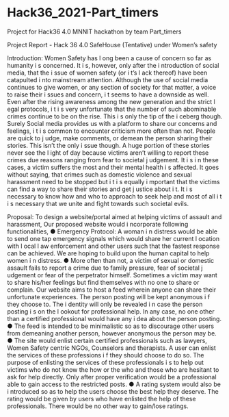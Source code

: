 # Hack36_2021-Part_timers
Project for Hack36 4.0 MNNIT hackathon by team Part_timers

Project Report - Hack 36 4.0
SafeHouse (Tentative) under Women’s safety

Introduction:
Women Safety has l ong been a cause of concern so far as humanity i s concerned. It i s,
however, only after the i ntroduction of social media, that the i ssue of women safety (or i t’s l ack
thereof) have been catapulted i nto mainstream attention. Although the use of social media
continues to give women, or any section of society for that matter, a voice to raise their i ssues
and concern, i t seems to have a downside as well. Even after the rising awareness among the
new generation and the strict l egal protocols, i t i s very unfortunate that the number of such
abominable crimes continue to be on the rise.
This i s only the tip of the i ceberg though. Surely Social media provides us with a platform to
share our concerns and feelings, i t i s common to encounter criticism more often than not.
People are quick to j udge, make comments, or demean the person sharing their stories. This
isn’t the only i ssue though. A huge portion of these stories never see the l ight of day because
victims aren’t willing to report these crimes due reasons ranging from fear to societal j udgement.
It i s i n these cases, a victim suffers the most and their mental health i s affected.
It goes without saying, that crimes such as domestic violence and sexual harassment need to
be stopped but i t i s equally i mportant that the victims can find a way to share their stories and
get j ustice about i t. It i s necessary to know how and who to approach to seek help and most of
all i t i s necessary that we unite and fight towards such societal evils.

Proposal:
To design a website/portal aimed at helping victims of assault and harassment, Our proposed
website would i ncorporate following functionalities,
● Emergency Protocol: A woman i n distress would be able to send one tap emergency
signals which would share her current l ocation with l ocal l aw enforcement and other
users such that the fastest response can be achieved. We are hoping to build upon the
human capital to help women i n distress.
● More often than not, a victim of sexual or domestic assault fails to report a crime due to
family pressure, fear of societal j udgement or fear of the perpetrator himself. Sometimes
a victim may want to share his/her feelings but find themselves with no one to share or
complain. Our website aims to host a feed wherein anyone can share their unfortunate
experiences. The person posting will be kept anonymous i f they choose to. The i dentity
will only be revealed i n case the person posting i s on the l ookout for professional help. In
any case, no one other than a certified professional would have any i dea about the
person posting.
● The feed is intended to be minimalistic so as to discourage other users from demeaning
another person, however anonymous the person may be.
● The site would enlist certain certified professionals such as lawyers, Women Safety
centric NGOs, Counselors and therapists. A user can enlist the services of these
professions i f they should choose to do so. The purpose of enlisting the services of
these professionals i s to help out victims who do not know the how or the who and those
who are hesitant to ask for help directly. Only after proper verification would be a
professional able to gain access to the restricted posts.
● A rating system would also be i ntroduced so as to help the users choose the best help
they deserve. The rating would be given by users who have enlisted the help of these
professionals. There would be no other way to gain/lose ratings.

